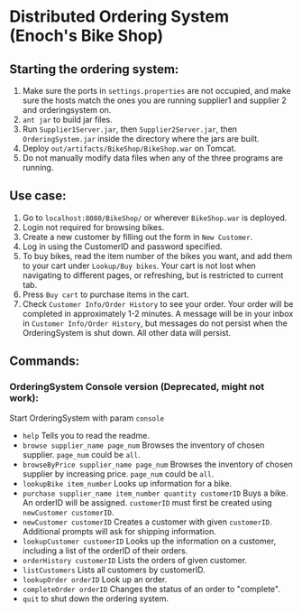 # Distributed Ordering System (Enoch's Bike Shop)

## Starting the ordering system:

1. Make sure the ports in `settings.properties` are not occupied, and make sure the hosts match the ones you are running supplier1 and supplier 2 and orderingsystem on.
2. `ant jar` to build jar files.
3. Run `Supplier1Server.jar`, then `Supplier2Server.jar`, then `OrderingSystem.jar` inside the directory where the jars are built.
4. Deploy `out/artifacts/BikeShop/BikeShop.war` on Tomcat.
5. Do not manually modify data files when any of the three programs are running.


## Use case:

1. Go to `localhost:8080/BikeShop/` or wherever `BikeShop.war` is deployed.
2. Login not required for browsing bikes.
3. Create a new customer by filling out the form in `New Customer`.
4. Log in using the CustomerID and password specified.
5. To buy bikes, read the item number of the bikes you want, and add them to your cart under `Lookup/Buy bikes`. Your cart is not lost when navigating to different pages, or refreshing, but is restricted to current tab.
6. Press `Buy cart` to purchase items in the cart.
7. Check `Customer Info/Order History` to see your order. Your order will be completed in approximately 1-2 minutes. A message will be in your inbox in `Customer Info/Order History`, but messages do not persist when the OrderingSystem is shut down. All other data will persist.

## Commands:


### OrderingSystem Console version (Deprecated, might not work):
Start OrderingSystem with param `console`

* `help` Tells you to read the readme.
* `browse supplier_name page_num` Browses the inventory of chosen supplier. `page_num` could be `all`.
* `browseByPrice supplier_name page_num` Browses the inventory of chosen supplier by increasing price. `page_num` could be `all`.
* `lookupBike item_number` Looks up information for a bike.
* `purchase supplier_name item_number quantity customerID` Buys a bike. An orderID will be assigned. `customerID` must first be created using `newCustomer customerID`.
* `newCustomer customerID` Creates a customer with given `customerID`. Additional prompts will ask for shipping information.
* `lookupCustomer customerID` Looks up the information on a customer, including a list of the orderID of their orders.
* `orderHistory customerID` Lists the orders of given customer.
* `listCustomers` Lists all customers by customerID.
* `lookupOrder orderID` Look up an order.
* `completeOrder orderID` Changes the status of an order to "complete".
* `quit` to shut down the ordering system.